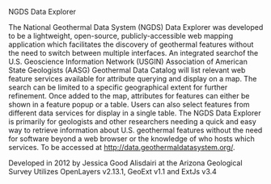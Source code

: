 NGDS Data Explorer

The National Geothermal Data System (NGDS) Data Explorer was developed to be a lightweight, open-source, publicly-accessible web mapping application which facilitates the discovery of geothermal features without the need to switch between multiple interfaces. An integrated searchof the U.S. Geoscience Information Network (USGIN) Association of American State Geologists (AASG) Geothermal Data Catalog will list relevant web feature services available for attribute querying and display on a map. The search can be limited to a specific geographical extent for further refinement. Once added to the map, attributes for features can either be shown in a feature popup or a table. Users can also select features from different data services for display in a single table. The NGDS Data Explorer is primarily for geologists and other researchers needing a quick and easy way to retrieve information about U.S. geothermal features without the need for software beyond a web browser or the knowledge of who hosts which services. To be accessed at http://data.geothermaldatasystem.org/.

Developed in 2012 by Jessica Good Alisdairi at the Arizona Geological Survey
Utilizes OpenLayers v2.13.1, GeoExt v1.1 and ExtJs v3.4